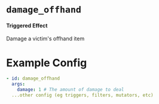 # `damage_offhand`
#### Triggered Effect

Damage a victim's offhand item

# Example Config
```yaml
- id: damage_offhand
  args:
    damage: 1 # The amount of damage to deal
  ...other config (eg triggers, filters, mutators, etc)
```